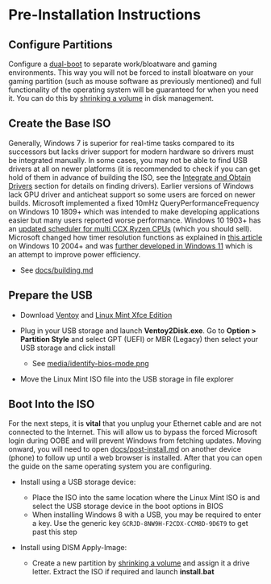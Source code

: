 # Pre-Installation Instructions

## Configure Partitions

Configure a [dual-boot](https://en.wikipedia.org/wiki/Multi-booting) to separate work/bloatware and gaming environments. This way you will not be forced to install bloatware on your gaming partition (such as mouse software as previously mentioned) and full functionality of the operating system will be guaranteed for when you need it. You can do this by [shrinking a volume](https://docs.microsoft.com/en-us/windows-server/storage/disk-management/shrink-a-basic-volume) in disk management.

## Create the Base ISO

Generally, Windows 7 is superior for real-time tasks compared to its successors but lacks driver support for modern hardware so drivers must be integrated manually. In some cases, you may not be able to find USB drivers at all on newer platforms (it is recommended to check if you can get hold of them 
in advance of building the ISO, see the [Integrate and Obtain Drivers](./building.md#integrate-and-obtain-drivers) section for details on finding drivers). Earlier versions of Windows lack GPU driver and anticheat support so some users are forced on newer builds. Microsoft implemented a fixed 10mHz QueryPerformanceFrequency on Windows 10 1809+ which was intended to make developing applications easier but many users reported worse performance. Windows 10 1903+ has an [updated scheduler for multi CCX Ryzen CPUs](https://i.redd.it/y8nxtm08um331.png) (which you should sell). Microsoft changed how timer resolution functions as explained in [this article](https://randomascii.wordpress.com/2020/10/04/windows-timer-resolution-the-great-rule-change/) on Windows 10 2004+ and was [further developed in Windows 11](../media/windows11-timeapi-changes.png) which is an attempt to improve power efficiency.

- See [docs/building.md](../docs/building.md)

## Prepare the USB

- Download [Ventoy](https://github.com/ventoy/Ventoy/releases) and [Linux Mint Xfce Edition](https://www.linuxmint.com/download.php)

- Plug in your USB storage and launch **Ventoy2Disk.exe**. Go to **Option > Partition Style** and select GPT (UEFI) or MBR (Legacy) then select your USB storage and click install

    - See [media/identify-bios-mode.png](../media/identify-bios-mode.png)

- Move the Linux Mint ISO file into the USB storage in file explorer

## Boot Into the ISO

For the next steps, it is **vital** that you unplug your Ethernet cable and are not connected to the Internet. This will allow us to bypass the forced Microsoft login during OOBE and will prevent Windows from fetching updates. Moving onward, you will need to open [docs/post-install.md](./post-install.md) on another device (phone) to follow up until a web browser is installed. After that you can open the guide on the same operating system you are configuring.

- Install using a USB storage device:

    - Place the ISO into the same location where the Linux Mint ISO is and select the USB storage device in the boot options in BIOS
    - When installing Windows 8 with a USB, you may be required to enter a key. Use the generic key ``GCRJD-8NW9H-F2CDX-CCM8D-9D6T9`` to get past this step

- Install using DISM Apply-Image:

    - Create a new partition by [shrinking a volume](https://docs.microsoft.com/en-us/windows-server/storage/disk-management/shrink-a-basic-volume) and assign it a drive letter. Extract the ISO if required and launch **install.bat**